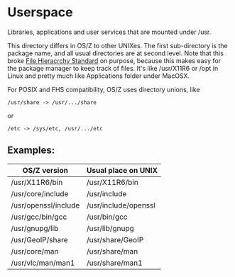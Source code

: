 Userspace
=========

Libraries, applications and user services that are mounted under /usr.

This directory differs in OS/Z to other UNIXes. The first
sub-directory is the package name, and all usual directories
are at second level. Note that this broke [File Hieracrchy Standard](http://www.pathname.com/fhs/) on purpose,
because this makes easy for the package manager to keep track of files. It's like /usr/X11R6 or /opt in Linux and pretty much
like Applications folder under MacOSX.

For POSIX and FHS compatibility, OS/Z uses directory unions, like

```
/usr/share -> /usr/.../share
```

or

```
/etc -> /sys/etc, /usr/.../etc
```

Examples:
---------

| OS/Z version | Usual place on UNIX |
| ------------ | ------------------- |
| /usr/X11R6/bin | /usr/X11R6/bin |
| /usr/core/include | /usr/include |
| /usr/openssl/include | /usr/include/openssl |
| /usr/gcc/bin/gcc | /usr/bin/gcc |
| /usr/gnupg/lib | /usr/lib/gnupg |
| /usr/GeoIP/share | /usr/share/GeoIP |
| /usr/core/man | /usr/share/man |
| /usr/vlc/man/man1 | /usr/share/man1 |
